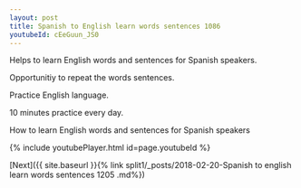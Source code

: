 ```yaml
---
layout: post
title: Spanish to English learn words sentences 1086 
youtubeId: cEeGuun_JS0
---
```

 
 
Helps to learn English words and sentences for Spanish speakers.

Opportunitiy to repeat the words sentences. 

Practice English language. 
 
10 minutes practice every day. 
 
How to learn English words and sentences for Spanish speakers 
 
{% include youtubePlayer.html id=page.youtubeId %}
 
 
[Next]({{ site.baseurl }}{% link  split1/_posts/2018-02-20-Spanish to english learn words sentences 1205 .md%})
 
